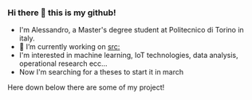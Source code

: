 ### Hi there 👋 this is my github!

<!--
**AlessandroRedi/AlessandroRedi** is a ✨ _special_ ✨ repository because its `README.md` (this file) appears on your GitHub profile.

Here are some ideas to get you started:

- 🔭 I’m currently working on ...
- 🌱 I’m currently learning ...
- 👯 I’m looking to collaborate on ...
- 🤔 I’m looking for help with ...
- 💬 Ask me about ...
- 📫 How to reach me: ...
- 😄 Pronouns: ...
- ⚡ Fun fact: ...
-->
- I'm Alessandro, a Master's degree student at Politecnico di Torino in italy.
- 🔭 I’m currently working on <src:>
- I'm interested in machine learning, IoT technologies, data analysis, operational research ecc...
- Now I'm searching for a theses to start it in march

Here down below there are some of my project!
